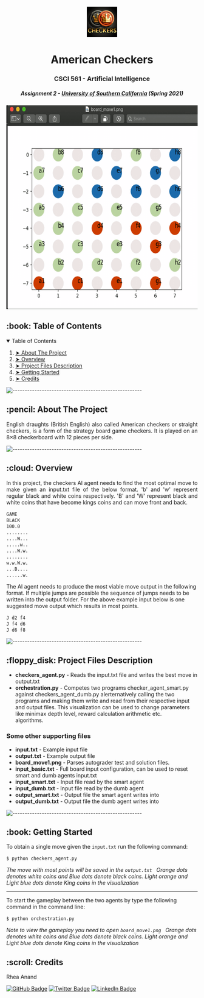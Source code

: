 <p align="center"> 
  <img src="gif/checkers.jpeg" alt="checkers logo" width="80px" height="80px">
</p>
<h1 align="center"> American Checkers </h1>
<h3 align="center"> CSCI 561 -  Artificial Intelligence </h3>
<h5 align="center"> Assignment 2 - <a href="https://web-app.usc.edu/soc/syllabus/20213/30079.pdf">University of Southern California</a> (Spring 2021)</h5>

<p align="center"> 
  <img src="gif/AI-checkers.gif" alt="Animated checkers game" height="535px" width="637">
</p>

<!-- TABLE OF CONTENTS -->
<h2 id="table-of-contents"> :book: Table of Contents</h2>

<details open="open">
  <summary>Table of Contents</summary>
  <ol>
    <li><a href="#about-the-project"> ➤ About The Project</a></li>
    <li><a href="#overview"> ➤ Overview</a></li>
    <li><a href="#project-files-description"> ➤ Project Files Description</a></li>
    <li><a href="#getting-started"> ➤ Getting Started</a></li>
    <!--
    <li><a href="#scenario1"> ➤ Scenario 1: Using input output files</a></li>
    <li><a href="#scenario2"> ➤ Scenario 2: Watching the game play</a></li>
    -->
    <li><a href="#credits"> ➤ Credits</a></li>
  </ol>
</details>

![-----------------------------------------------------](https://raw.githubusercontent.com/andreasbm/readme/master/assets/lines/rainbow.png)

<!-- ABOUT THE PROJECT -->
<h2 id="about-the-project"> :pencil: About The Project</h2>

<p align="justify"> 
  English draughts (British English) also called American checkers or straight checkers, is a form of the strategy board game checkers. It is played on an 8×8 checkerboard with 12 pieces per side.</p>

![-----------------------------------------------------](https://raw.githubusercontent.com/andreasbm/readme/master/assets/lines/rainbow.png)

<!-- OVERVIEW -->
<h2 id="overview"> :cloud: Overview</h2>

<p align="justify"> 
  In this project, the checkers AI agent needs to find the most optimal move to make given an input.txt file of the below format. 'b' and 'w' represent regular black and white coins respectively. 'B' and 'W' represent black and white coins that have become kings coins and can move front and back.
  <pre><code>GAME
BLACK
100.0
........
....W...
.....w..
....W.w.
........
w.w.W.w.
...B....
......w.</code></pre>
The AI agent needs to produce the most viable move output in the following format. If multiple jumps are possible the sequence of jumps needs to be written into the output folder. For the above example input below is one suggested move output which results in most points.
  <pre><code>J d2 f4
J f4 d6
J d6 f8</code></pre>

![-----------------------------------------------------](https://raw.githubusercontent.com/andreasbm/readme/master/assets/lines/rainbow.png)

<!-- PROJECT FILES DESCRIPTION -->
<h2 id="project-files-description"> :floppy_disk: Project Files Description</h2>

<ul>
  <li><b>checkers_agent.py</b> - Reads the input.txt file and writes the best move in output.txt</li>
  <li><b>orchestration.py</b> -  Competes two programs checker_agent_smart.py against checkers_agent_dumb.py alerternatively calling the two programs and making them write and read from their respective input and output files. This visualization can be used to change parameters like minimax depth level, reward calculation arithmetic etc. </li>
  algorithms.</li>
</ul>

<h3>Some other supporting files</h3>
<ul>

  <li><b>input.txt</b> - Example input file</li>
  <li><b>output.txt</b> - Example output file</li>
  <li><b>board_move1.png</b> - Parses autograder test and solution files.</li>
  <li><b>input_basic.txt</b> - Full board input configuration, can be used to reset smart and dumb agents input.txt</li>
  <li><b>input_smart.txt</b> - Input file read by the smart agent</li>
  <li><b>input_dumb.txt</b> - Input file read by the dumb agent</li>
  <li><b>output_smart.txt</b> - Output file the smart agent writes into</li>
  <li><b>output_dumb.txt</b> - Output file the dumb agent writes into</li>
  
</ul>

![-----------------------------------------------------](https://raw.githubusercontent.com/andreasbm/readme/master/assets/lines/rainbow.png)

<!-- GETTING STARTED -->
<h2 id="getting-started"> :book: Getting Started</h2>

<p>To obtain a single move given the <code>input.txt</code> run the following command:</p>
<pre><code>$ python checkers_agent.py</code></pre>
<i> The move with most points will be saved in the <code>output.txt </code> Orange dots denotes white coins and Blue dots denote black coins. Light orange and Light blue dots denote King coins in the visualization</i><hr>
<p>To start the gameplay between the two agents by type the following command in the command line:</p>
<pre><code>$ python orchestration.py</code></pre>
<i>Note to view the gameplay you need to open <code>board_move1.png </code> Orange dots denotes white coins and Blue dots denote black coins. Light orange and Light blue dots denote King coins in the visualization</i>


<!-- CREDITS -->
<h2 id="credits"> :scroll: Credits</h2>

Rhea Anand

[![GitHub Badge](https://img.shields.io/badge/GitHub-100000?style=for-the-badge&logo=github&logoColor=white)](https://github.com/rheaanan)
[![Twitter Badge](https://img.shields.io/badge/Twitter-1DA1F2?style=for-the-badge&logo=twitter&logoColor=white)](https://twitter.com/rheaanan)
[![LinkedIn Badge](https://img.shields.io/badge/LinkedIn-0077B5?style=for-the-badge&logo=linkedin&logoColor=white)](https://www.linkedin.com/in/rhea-anand186/)


